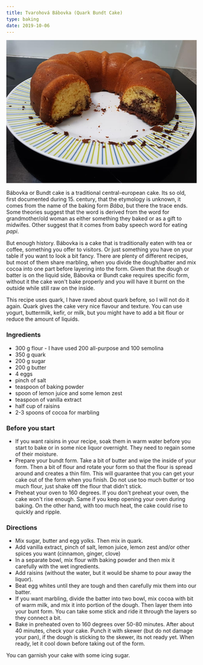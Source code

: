 ```yaml
---
title: Tvarohová Bábovka (Quark Bundt Cake)
type: baking
date: 2019-10-06
---
```


![](../assets/babovka.jpg "Tvarohová bábovka")

Bábovka or Bundt cake is a traditional central-european cake. Its so old, first documented during 15. century, that the etymology is unknown, it comes from the name of the baking form *Bába*, but there the trace ends. Some theories suggest that the word is derived from the word for grandmother/old woman as either something they baked or as a gift to midwifes. Other suggest that it comes from baby speech word for eating *papi*.

But enough history. Bábovka is a cake that is traditionally eaten with tea or coffee, something you offer to visitors. Or just something you have on your table if you want to look a bit fancy. There are plenty of different recipes, but most of them share marbling, when you divide the dough/batter and mix cocoa into one part before layering into the form. Given that the dough or batter is on the liquid side, Bábovka or Bundt cake requires specific form, without it the cake won't bake properly and you will have it burnt on the outside while still raw on the inside.

This recipe uses quark, I have raved about quark before, so I will not do it again. Quark gives the cake very nice flavour and texture. You can use yogurt, buttermilk, kefir, or milk, but you might have to add a bit flour or reduce the amount of liquids.

### Ingredients
* 300 g flour - I have used 200 all-purpose and 100 semolina
* 350 g quark
* 200 g sugar
* 200 g butter
* 4 eggs
* pinch of salt
* teaspoon of baking powder
* spoon of lemon juice and some lemon zest
* teaspoon of vanilla extract
* half cup of raisins
* 2-3 spoons of cocoa for marbling

### Before you start
* If you want raisins in your recipe, soak them in warm water before you start to bake or in some nice liquor overnight. They need to regain some of their moisture.
* Prepare your bundt form. Take a bit of butter and wipe the inside of your form. Then a bit of flour and rotate your form so that the flour is spread around and creates a thin film. This will guarantee that you can get your cake out of the form when you finish. Do not use too much butter or too much flour, just shake off the flour that didn't stick.
* Preheat your oven to 160 degrees. If you don't preheat your oven, the cake won't rise enough. Same if you keep opening your oven during baking. On the other hand, with too much heat, the cake could rise to quickly and ripple.

### Directions
* Mix sugar, butter and egg yolks. Then mix in quark.
* Add vanilla extract, pinch of salt, lemon juice, lemon zest and/or other spices you want (cinnamon, ginger, clove)
* In a separate bowl, mix flour with baking powder and then mix it carefully with the wet ingredients.
* Add raisins (without the water, but it would be shame to pour away the liquor).
* Beat egg whites until they are tough and then carefully mix them into our batter.
* If you want marbling, divide the batter into two bowl, mix cocoa with bit of warm milk, and mix it into portion of the dough.  Then layer them into your bunt form. You can take some stick and ride it through the layers so they connect a bit.
* Bake in preheated oven to 160 degrees over 50-80 minutes. After about 40 minutes, check your cake. Punch it with skewer (but do not damage your pan), if the dough is sticking to the skewer, its not ready yet. When ready, let it cool down before taking out of the form.

You can garnish your cake with some icing sugar.
